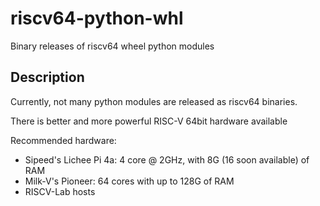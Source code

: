 # riscv64-python-whl
Binary releases of riscv64 wheel python modules

## Description

Currently, not many python modules are released as riscv64 binaries.

There is better and more powerful RISC-V 64bit hardware available


Recommended hardware: 
- Sipeed's Lichee Pi 4a: 4 core @ 2GHz, with 8G (16 soon available) of RAM
- Milk-V's Pioneer: 64 cores with up to 128G of RAM
- RISCV-Lab hosts
